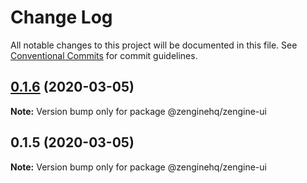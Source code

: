 # Change Log

All notable changes to this project will be documented in this file.
See [Conventional Commits](https://conventionalcommits.org) for commit guidelines.

## [0.1.6](https://github.com/ZengineHQ/plugin-sdk/compare/@zenginehq/zengine-ui@0.1.5...@zenginehq/zengine-ui@0.1.6) (2020-03-05)

**Note:** Version bump only for package @zenginehq/zengine-ui





## 0.1.5 (2020-03-05)

**Note:** Version bump only for package @zenginehq/zengine-ui
